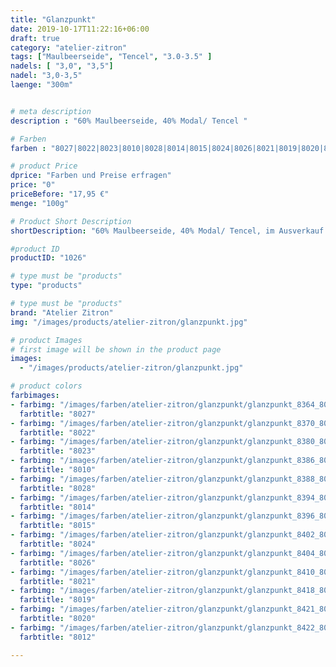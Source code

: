 ```yaml
---
title: "Glanzpunkt"
date: 2019-10-17T11:22:16+06:00
draft: true
category: "atelier-zitron"
tags: ["Maulbeerseide", "Tencel", "3.0-3.5" ]	
nadels: [ "3,0", "3,5"]
nadel: "3,0-3,5" 
laenge: "300m"	


# meta description
description : "60% Maulbeerseide, 40% Modal/ Tencel "

# Farben
farben : "8027|8022|8023|8010|8028|8014|8015|8024|8026|8021|8019|8020|8012|"

# product Price
dprice: "Farben und Preise erfragen"
price: "0"
priceBefore: "17,95 €"
menge: "100g"

# Product Short Description
shortDescription: "60% Maulbeerseide, 40% Modal/ Tencel, im Ausverkauf. Farben und Preise erfragen."

#product ID
productID: "1026"

# type must be "products"
type: "products"

# type must be "products"
brand: "Atelier Zitron"
img: "/images/products/atelier-zitron/glanzpunkt.jpg"   

# product Images
# first image will be shown in the product page
images:
  - "/images/products/atelier-zitron/glanzpunkt.jpg"

# product colors
farbimages:  
- farbimg: "/images/farben/atelier-zitron/glanzpunkt/glanzpunkt_8364_8027_1.jpg"	
  farbtitle: "8027"
- farbimg: "/images/farben/atelier-zitron/glanzpunkt/glanzpunkt_8370_8022_1.jpg"	
  farbtitle: "8022"
- farbimg: "/images/farben/atelier-zitron/glanzpunkt/glanzpunkt_8380_8023_1.jpg"	
  farbtitle: "8023"
- farbimg: "/images/farben/atelier-zitron/glanzpunkt/glanzpunkt_8386_8010_1.jpg"	
  farbtitle: "8010"
- farbimg: "/images/farben/atelier-zitron/glanzpunkt/glanzpunkt_8388_8028_1.jpg"	
  farbtitle: "8028"
- farbimg: "/images/farben/atelier-zitron/glanzpunkt/glanzpunkt_8394_8014_1.jpg"	
  farbtitle: "8014"
- farbimg: "/images/farben/atelier-zitron/glanzpunkt/glanzpunkt_8396_8015_1.jpg"	
  farbtitle: "8015"
- farbimg: "/images/farben/atelier-zitron/glanzpunkt/glanzpunkt_8402_8024_1.jpg"	
  farbtitle: "8024"
- farbimg: "/images/farben/atelier-zitron/glanzpunkt/glanzpunkt_8404_8026_1.jpg"	
  farbtitle: "8026"
- farbimg: "/images/farben/atelier-zitron/glanzpunkt/glanzpunkt_8410_8021_1.jpg"	
  farbtitle: "8021"
- farbimg: "/images/farben/atelier-zitron/glanzpunkt/glanzpunkt_8418_8019_1.jpg"	
  farbtitle: "8019"
- farbimg: "/images/farben/atelier-zitron/glanzpunkt/glanzpunkt_8421_8020_1.jpg"	
  farbtitle: "8020"
- farbimg: "/images/farben/atelier-zitron/glanzpunkt/glanzpunkt_8422_8012_1.jpg"	
  farbtitle: "8012"

---
```



